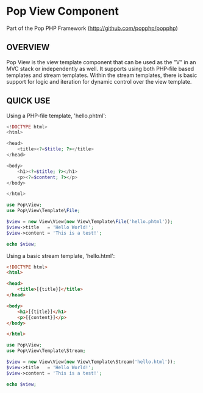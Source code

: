 Pop View Component
==================
Part of the Pop PHP Framework (http://github.com/popphp/popphp)

OVERVIEW
--------
Pop View is the view template component that can be used as the "V" in
an MVC stack or independently as well. It supports using both PHP-file
based templates and stream templates. Within the stream templates, there
is basic support for logic and iteration for dynamic control over
the view template.

QUICK USE
---------

Using a PHP-file template, 'hello.phtml':

```php
<!DOCTYPE html>
<html>

<head>
    <title><?=$title; ?></title>
</head>

<body>
    <h1><?=$title; ?></h1>
    <p><?=$content; ?></p>
</body>

</html>
```

```php
use Pop\View;
use Pop\View\Template\File;

$view = new View\View(new View\Template\File('hello.phtml'));
$view->title   = 'Hello World!';
$view->content = 'This is a test!';

echo $view;
```

Using a basic stream template, 'hello.html':

```html
<!DOCTYPE html>
<html>

<head>
    <title>[{title}]</title>
</head>

<body>
    <h1>[{title}]</h1>
    <p>[{content}]</p>
</body>

</html>
```

```php
use Pop\View;
use Pop\View\Template\Stream;

$view = new View\View(new View\Template\Stream('hello.html'));
$view->title   = 'Hello World!';
$view->content = 'This is a test!';

echo $view;
```